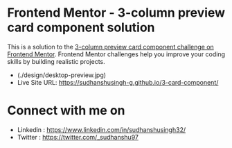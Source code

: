 # Frontend Mentor - 3-column preview card component solution

This is a solution to the [3-column preview card component challenge on Frontend Mentor](https://www.frontendmentor.io/challenges/3column-preview-card-component-pH92eAR2-). Frontend Mentor challenges help you improve your coding skills by building realistic projects. 
- (./design/desktop-preview.jpg)
- Live Site URL: https://sudhanshusingh-g.github.io/3-card-component/


# Connect with me on 
- Linkedin : https://www.linkedin.com/in/sudhanshusingh32/
- Twitter : https://twitter.com/_sudhanshu97
